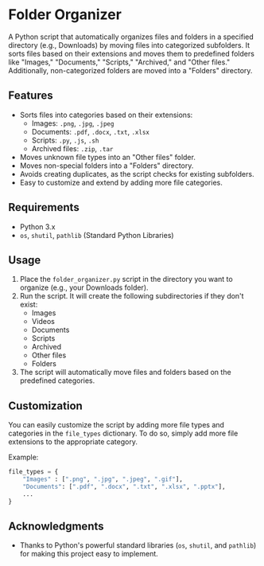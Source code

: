 
# Folder Organizer

A Python script that automatically organizes files and folders in a specified directory (e.g., Downloads) by moving files into categorized subfolders. It sorts files based on their extensions and moves them to predefined folders like "Images," "Documents," "Scripts," "Archived," and "Other files." Additionally, non-categorized folders are moved into a "Folders" directory.

## Features

- Sorts files into categories based on their extensions:
  - Images: `.png`, `.jpg`, `.jpeg`
  - Documents: `.pdf`, `.docx`, `.txt`, `.xlsx`
  - Scripts: `.py`, `.js`, `.sh`
  - Archived files: `.zip`, `.tar`
- Moves unknown file types into an "Other files" folder.
- Moves non-special folders into a "Folders" directory.
- Avoids creating duplicates, as the script checks for existing subfolders.
- Easy to customize and extend by adding more file categories.

## Requirements

- Python 3.x
- `os`, `shutil`, `pathlib` (Standard Python Libraries)


## Usage

1. Place the `folder_organizer.py` script in the directory you want to organize (e.g., your Downloads folder).
2. Run the script. It will create the following subdirectories if they don't exist:
   - Images
   - Videos
   - Documents
   - Scripts
   - Archived
   - Other files
   - Folders
3. The script will automatically move files and folders based on the predefined categories.

## Customization

You can easily customize the script by adding more file types and categories in the `file_types` dictionary. To do so, simply add more file extensions to the appropriate category.

Example:
```python
file_types = {
    "Images" : [".png", ".jpg", ".jpeg", ".gif"],
    "Documents": [".pdf", ".docx", ".txt", ".xlsx", ".pptx"],
    ...
}
```
## Acknowledgments

- Thanks to Python's powerful standard libraries (`os`, `shutil`, and `pathlib`) for making this project easy to implement.
